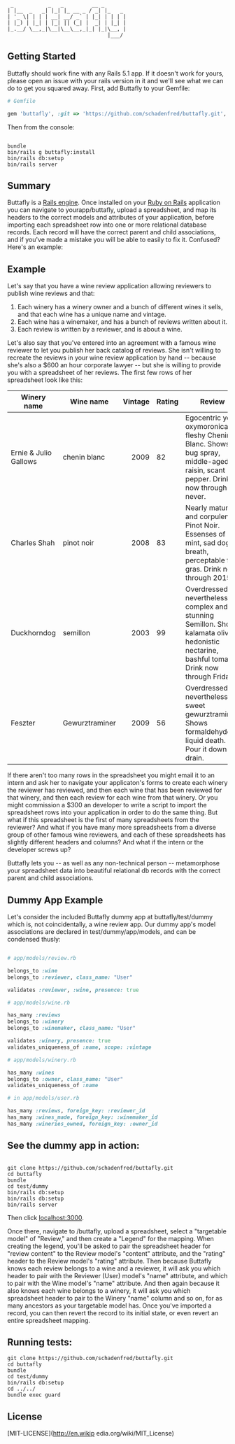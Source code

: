      _           _   _         __ _       
    | |__  _   _| |_| |_ __ _ / _| |_   _
    | '_ \| | | | __| __/ _` | |_| | | | |
    | |_) | |_| | |_| || (_| |  _| | |_| |
    |_.__/ \__,_|\__|\__\__,_|_| |_|\__, |
                                    |___/


## Getting Started

Buttafly should work fine with any Rails 5.1 app. If it doesn't work for yours, please open an issue with your rails version in it and we'll see what we can do to get you squared away. First, add Buttafly to your Gemfile:

```ruby
# Gemfile

gem 'buttafly', :git => 'https://github.com/schadenfred/buttafly.git', :tag => 'v5.1.4'

```

Then from the console:

```console

bundle
bin/rails g buttafly:install
bin/rails db:setup
bin/rails server

```

## Summary

Buttafly is a [Rails engine](http://guides.rubyonrails.org/engines.html). Once installed on your [Ruby on Rails](http://rubyonrails.org/) application you can navigate to yourapp/buttafly, upload a spreadsheet, and map its headers to the correct models and attributes of your application, before importing each spreadsheet row into one or more relational database records. Each record will have the correct parent and child associations, and if you've made a mistake you will be able to easily to fix it. Confused? Here's an example:

## Example

Let's say that you have a wine review application allowing reviewers to publish wine reviews and that:

1. Each winery has a winery owner and a bunch of different wines it sells, and that each wine has a unique name and vintage.
2. Each wine has a winemaker, and has a bunch of reviews written about it.
3. Each review is written by a reviewer, and is about a wine.

Let's also say that you've entered into an agreement with a famous wine reviewer to let you publish her back catalog of reviews. She isn't willing to recreate the reviews in your wine review application by hand -- because she's also a $600 an hour corporate lawyer -- but she is willing to provide you with a spreadsheet of her reviews. The first few rows of her spreadsheet look like this:

| Winery name           | Wine name     | Vintage | Rating  | Review  |
| --------------        |---------------|--------:|-------- |---------|
| Ernie & Julio Gallows | chenin blanc  | 2009    | 82      | Egocentric yet oxymoronically fleshy Chenin Blanc. Shows bug spray, middle-aged raisin, scant pepper. Drink now through never. |
| Charles Shah          | pinot noir    | 2008    | 83      | Nearly matured and corpulent Pinot Noir. Essenses of mint, sad dog-breath, perceptable fois gras. Drink now through 2015. |
| Duckhorndog           | semillon      | 2003    | 99      | Overdressed nevertheless complex and stunning Semillon. Shows kalamata olive, hedonistic nectarine, bashful tomato. Drink now through Friday. |
| Feszter           | Gewurztraminer      | 2009    | 56      | Overdressed nevertheless sweet gewurztraminer. Shows formaldehyde, liquid death. Pour it down the drain. |

If there aren't too many rows in the spreadsheet you might email it to an intern and ask her to navigate your applicaton's forms to create each winery the reviewer has reviewed, and then each wine that has been reviewed for that winery, and then each review for each wine from that winery. Or you might commission a $300 an developer to write a script to import the spreadsheet rows into your application in order to do the same thing. But what if this spreadsheet is the first of many spreadsheets from the reviewer? And what if you have many more spreadsheets from a diverse group of other famous wine reviewers, and each of these spreadsheets has slightly different headers and columns? And what if the intern or the developer screws up?

Buttafly lets you -- as well as any non-technical person -- metamorphose your spreadsheet data into beautiful relational db records with the correct parent and child associations.

## Dummy App Example

Let's consider the included Buttafly dummy app at buttafly/test/dummy which is, not coincidentally, a wine review app. Our dummy app's model associations are declared in test/dummy/app/models, and can be condensed thusly:

```ruby

# app/models/review.rb

belongs_to :wine
belongs_to :reviewer, class_name: "User"

validates :reviewer, :wine, presence: true

# app/models/wine.rb

has_many :reviews
belongs_to :winery
belongs_to :winemaker, class_name: "User"

validates :winery, presence: true
validates_uniqueness_of :name, scope: :vintage  

# app/models/winery.rb

has_many :wines
belongs_to :owner, class_name: "User"
validates_uniqueness_of :name

# in app/models/user.rb

has_many :reviews, foreign_key: :reviewer_id
has_many :wines_made, foreign_key: :winemaker_id
has_many :wineries_owned, foreign_key: :owner_id

```

## See the dummy app in action:

```console

git clone https://github.com/schadenfred/buttafly.git
cd buttafly
bundle
cd test/dummy
bin/rails db:setup
bin/rails db:setup
bin/rails server

```

Then click [localhost:3000](localhost:3000).

Once there, navigate to /buttafly, upload a spreadsheet, select a "targetable model" of "Review," and then create a "Legend" for the mapping. When creating the legend, you'll be asked to pair the spreadsheet header for "review content" to the Review model's "content" attribute, and the "rating" header to the Review model's "rating" attribute. Then because Buttafly knows each review belongs to a wine and a reviewer, it will ask you which header to pair with the Reviewer (User) model's "name" attribute, and which to pair with the Wine model's "name" attribute. And then again because it also knows each wine belongs to a winery, it will ask you which spreadsheet header to pair to the Winery "name" column and so on, for as many ancestors as your targetable model has. Once you've imported a record, you can then revert the record to its initial state, or even revert an entire spreadsheet mapping.

## Running tests:

```console
git clone https://github.com/schadenfred/buttafly.git
cd buttafly
bundle
cd test/dummy
bin/rails db:setup
cd ../../
bundle exec guard
```

## License

[MIT-LICENSE](http://en.wikip edia.org/wiki/MIT_License)
